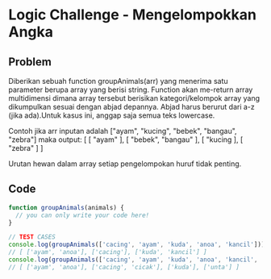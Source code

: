 # Logic Challenge - Mengelompokkan Angka

## Problem

Diberikan sebuah function groupAnimals(arr) yang menerima satu parameter berupa array yang berisi string. Function akan me-return array multidimensi dimana array tersebut berisikan kategori/kelompok array yang dikumpulkan sesuai dengan abjad depannya. Abjad harus berurut dari a-z (jika ada).Untuk kasus ini, anggap saja semua teks lowercase.

 Contoh jika arr inputan adalah ["ayam", "kucing", "bebek", "bangau", "zebra"] maka output: [ [ "ayam" ], [ "bebek", "bangau" ], [ "kucing ], [ "zebra" ] ]

Urutan hewan dalam array setiap pengelompokan huruf tidak penting.

## Code

```JavaScript
function groupAnimals(animals) {
  // you can only write your code here!
}

// TEST CASES
console.log(groupAnimals(['cacing', 'ayam', 'kuda', 'anoa', 'kancil']));
// [ ['ayam', 'anoa'], ['cacing'], ['kuda', 'kancil'] ]
console.log(groupAnimals(['cacing', 'ayam', 'kuda', 'anoa', 'kancil', 'unta', 'cicak' ]));
// [ ['ayam', 'anoa'], ['cacing', 'cicak'], ['kuda'], ['unta'] ]
```
